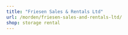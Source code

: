 ```yaml
---
title: "Friesen Sales & Rentals Ltd"
url: /morden/friesen-sales-and-rentals-ltd/
shop: storage rental
---
```

